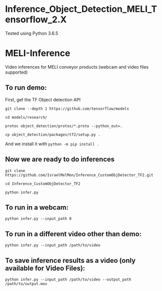 

# Inference_Object_Detection_MELI_Tensorflow_2.X

Tested using Python 3.6.5


# MELI-Inference
Video inferences for MELI  conveyor products (webcam and video files supported)


##  To run demo:

First, get the TF Object detection API

`git clone --depth 1 https://github.com/tensorflow/models`

`cd models/research/`

`protoc object_detection/protos/*.proto --python_out=. `

`cp object_detection/packages/tf2/setup.py . `

And we install it with
`python -m pip install . `
## Now we are ready to do inferences
`git clone https://github.com/IsraelMelMon/Inference_CustomObjDetector_TF2.git`

`cd Inference_CustomObjDetector_TF2`

`python infer.py`

## To run in a webcam:

`python infer.py --input_path 0`



## To run in a different video other than demo:


`python infer.py --input_path /path/to/video`




## To save inference results as a video (only available for Video Files):


`python infer.py --input_path /path/to/video --output_path /path/to/output.mov`

